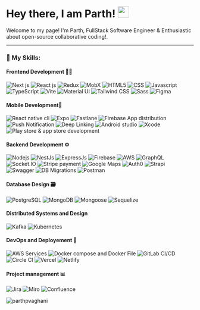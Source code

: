 <h1>Hey there, I am Parth! <img src="https://raw.githubusercontent.com/sidbelbase/sidbelbase/master/wave.gif" width="30px"></h1>

<p>Welcome to my page! I'm Parth, FullStack Software Engineer & Enthusiastic about open-source collaborative coding!.</p>
<hr/>
<h3>💼 My Skills:</h3>

  <h4>Frontend Development 👨‍💻 </h4>
  <p>
  <img alt="Next js" src="https://img.shields.io/badge/-Next.js-000000?style=flat-square&logo=next.js&logoColor=white" />
  <img alt="React js" src="https://img.shields.io/badge/-React.js-61DAFB?style=flat-square&logo=react&logoColor=black" />
  <img alt="Redux" src="https://img.shields.io/badge/-Redux-764ABC?style=flat-square&logo=redux&logoColor=white" />
  <img alt="MobX" src="https://img.shields.io/badge/-MobX-FF9955?style=flat-square&logo=mobx&logoColor=white" />
  <img alt="HTML5" src="https://img.shields.io/badge/-HTML5-E34F26?style=flat-square&logo=html5&logoColor=white" />
  <img alt="CSS" src="https://img.shields.io/badge/-CSS-1572B6?style=flat-square&logo=css3&logoColor=white" />
  <img alt="Javascript" src="https://img.shields.io/badge/-JavaScript-F7DF1E?style=flat-square&logo=javascript&logoColor=black" />
  <img alt="TypeScript" src="https://img.shields.io/badge/-TypeScript-3178C6?style=flat-square&logo=typescript&logoColor=white" />
  <img alt="Vite" src="https://img.shields.io/badge/-Vite-646CFF?style=flat-square&logo=vite&logoColor=white" />
  <img alt="Material UI" src="https://img.shields.io/badge/-Materil_UI-007FFF?style=flat-square&logo=mui&logoColor=white" />
  <img alt="Tailwind CSS" src="https://img.shields.io/badge/-Tailwind_CSS-06B6D4?style=flat-square&logo=tailwindcss&logoColor=white" />
  <img alt="Sass" src="https://img.shields.io/badge/-Sass-CC6699?style=flat-square&logo=Sass&logoColor=white" />
  <img alt="Figma" src="https://img.shields.io/badge/-Figma-F24E1E?style=flat-square&logo=figma&logoColor=white" />
  </p>

<h4>Mobile Development📱 </h4>
<p>
  <img alt="React native cli" src="https://img.shields.io/badge/-React Native CLI-61DAFB?style=flat-square&logo=react&logoColor=black" />
  <img alt="Expo" src="https://img.shields.io/badge/-Expo-000020?style=flat-square&logo=expo&logoColor=white" />
  <img alt="Fastlane" src="https://img.shields.io/badge/-Fastlane-00F200?style=flat-square&logo=fastlane&logoColor=white" /> 
  <img alt="Firebase App distribution" src="https://img.shields.io/badge/-Firebase_App_distribution-FFCA28?style=flat-square&logo=firebase&logoColor=white" />
  <img alt="Push Notification" src="https://img.shields.io/badge/-Push_Notification-2088FF?style=flat-square&logo=react&logoColor=white" />
  <img alt="Deep Linking" src="https://img.shields.io/badge/-Deep_Linking-1a73e8?style=flat-square&logo=react&logoColor=white" />
  <img alt="Android studio" src="https://img.shields.io/badge/-Android_Studio-3DDC84?style=flat-square&logo=android-studio&logoColor=white" />
  <img alt="Xcode" src="https://img.shields.io/badge/-Xcode-147EFB?style=flat-square&logo=xcode&logoColor=white" />
  <img alt="Play store & app store development" src="https://img.shields.io/badge/-App Store_&_Play_Store_Deployments-0D96F6?style=flat-square&logo=appstore&logoColor=white" />
</p>

 <h4>Backend Development ⚙ </h4>
<p>
  <img alt="Nodejs" src="https://img.shields.io/badge/-Nodejs-43853d?style=flat-square&logo=Node.js&logoColor=white" />
  <img alt="NestJs" src="https://img.shields.io/badge/-NestJs-E0234E?style=flat-square&logo=NestJs&logoColor=white" />
  <img alt="ExpressJs" src="https://img.shields.io/badge/-ExpressJs-000000?style=flat-square&logo=express&logoColor=white" />
  <img alt="Firebase" src="https://img.shields.io/badge/-Firebase-FFCA28?style=flat-square&logo=firebase&logoColor=black" />
  <img alt="AWS" src="https://img.shields.io/badge/-AWS-232F3E?style=flat-square&logo=amazonaws&logoColor=white" />
  <img alt="GraphQL" src="https://img.shields.io/badge/-GraphQL-E10098?style=flat-square&logo=graphql&logoColor=white" />
  <img alt="Socket.IO" src="https://img.shields.io/badge/-Socket.IO-010101?style=flat-square&logo=socketdotio&logoColor=white" />
  <img alt="Stripe payment" src="https://img.shields.io/badge/-Stripe Payment-008CDD?style=flat-square&logo=contactlesspayment&logoColor=white" />
  <img alt="Google Maps" src="https://img.shields.io/badge/-Google_Maps-4285F4?style=flat-square&logo=googlemaps&logoColor=white" />
  <img alt="Auth0" src="https://img.shields.io/badge/-Auth0-EB5424?style=flat-square&logo=auth0&logoColor=white" />
  <img alt="Strapi" src="https://img.shields.io/badge/-Strapi-4945FF?style=flat-square&logo=strapi&logoColor=white" />
  <img alt="Swagger" src="https://img.shields.io/badge/-Swagger-85EA2D?style=flat-square&logo=swagger&logoColor=black" />
  <img alt="DB Migrations" src="https://img.shields.io/badge/-DB Migrations-C925D1?style=flat-square&logo=amazondocumentdb&logoColor=white" />
  <img alt="Postman" src="https://img.shields.io/badge/-Postman-FF6C37?style=flat-square&logo=postman&logoColor=white" />
</p>

 <h4>Database Design 🗃 </h4>
 <p>
 <img alt="PostgreSQL" src="https://img.shields.io/badge/-PostgreSQL-4169E1?style=flat-square&logo=postgresql&logoColor=white" />
 <img alt="MongoDB" src="https://img.shields.io/badge/-MongoDB-47A248?style=flat-square&logo=mongodb&logoColor=white" />
 <img alt="Mongoose" src="https://img.shields.io/badge/-Mongoose-880000?style=flat-square&logo=mongoose&logoColor=white" />
 <img alt="Sequelize" src="https://img.shields.io/badge/-Sequelize-52B0E7?style=flat-square&logo=sequelize&logoColor=white" />
 </p>
 <h4>Distributed Systems and Design </h4>
 <p>
  <img alt="Kafka" src="https://img.shields.io/badge/-Kafka-231F20?style=flat-square&logo=apachekafka&logoColor=white" />
  <img alt="Kubernetes" src="https://img.shields.io/badge/-Kubernetes-326CE5?style=flat-square&logo=kubernetes&logoColor=white" />
 </p>
  <h4>DevOps and Deployement 🚀 </h4>
  <p>
  <img alt="AWS Services" src="https://img.shields.io/badge/-AWS Services-232F3E?style=flat-square&logo=amazonaws&logoColor=white" />
  <img alt="Docker compose and Docker File" src="https://img.shields.io/badge/-Docker compose and Docker File-2496ED?style=flat-square&logo=docker&logoColor=white" />
  <img alt="GitLab CI/CD" src="https://img.shields.io/badge/-GitLab CI/CD-FC6D26?style=flat-square&logo=gitlab&logoColor=white" />
  <img alt="Circle CI" src="https://img.shields.io/badge/-Circle CI-343434?style=flat-square&logo=circleci&logoColor=white" />
  <img alt="Vercel" src="https://img.shields.io/badge/-Vercel-000000?style=flat-square&logo=vercel&logoColor=white" />
  <img alt="Netlify" src="https://img.shields.io/badge/-Netlify-00C7B7?style=flat-square&logo=netlify&logoColor=white" />
  </p>

  <h4>Project management 📊</h4>

  <p>
  <img alt="Jira" src="https://img.shields.io/badge/-Jira-0052CC?style=flat-square&logo=jira&logoColor=white" />
  <img alt="Miro" src="https://img.shields.io/badge/-Miro-050038?style=flat-square&logo=miro&logoColor=white" />
  <img alt="Confluence" src="https://img.shields.io/badge/-Confluence-172B4D?style=flat-square&logo=confluence&logoColor=white" />
  </p>

<p><img align="left" src="https://github-readme-stats.vercel.app/api/top-langs?username=parthpvaghani&show_icons=true&locale=en&layout=compact" alt="parthpvaghani" /></p>
